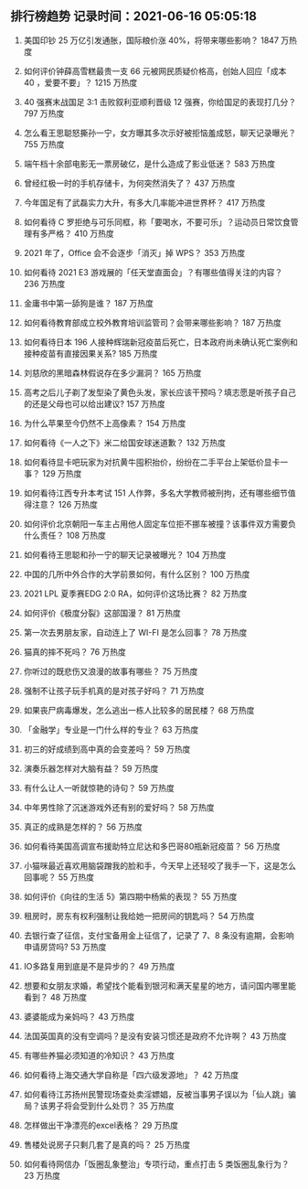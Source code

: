 
## 排行榜趋势 记录时间：2021-06-16 05:05:18
  
  1. 美国印钞 25 万亿引发通胀，国际粮价涨 40%，将带来哪些影响？ 1847 万热度
    
  2. 如何评价钟薛高雪糕最贵一支 66 元被网民质疑价格高，创始人回应「成本 40 ，爱要不要」？ 1215 万热度
    
  3. 40 强赛末战国足 3:1 击败叙利亚顺利晋级 12 强赛，你给国足的表现打几分？ 797 万热度
    
  4. 怎么看王思聪怒撕孙一宁，女方曝其多次示好被拒恼羞成怒，聊天记录曝光？ 755 万热度
    
  5. 端午档十余部电影无一票房破亿，是什么造成了影业低迷？ 583 万热度
    
  6. 曾经红极一时的手机存储卡，为何突然消失了？ 437 万热度
    
  7. 今年国足有了武磊实力大升，有多大几率能冲进世界杯？ 417 万热度
    
  8. 如何看待 C 罗拒绝与可乐同框，称「要喝水，不要可乐」？运动员日常饮食管理有多严格？ 410 万热度
    
  9. 2021 年了，Office 会不会逐步「消灭」掉 WPS？ 353 万热度
    
  10. 如何看待 2021 E3 游戏展的「任天堂直面会」？有哪些值得关注的内容？ 236 万热度
    
  11. 金庸书中第一舔狗是谁？ 187 万热度
    
  12. 如何看待教育部成立校外教育培训监管司？会带来哪些影响？ 187 万热度
    
  13. 如何看待日本 196 人接种辉瑞新冠疫苗后死亡，日本政府尚未确认死亡案例和接种疫苗有直接因果关系? 185 万热度
    
  14. 刘慈欣的黑暗森林假说存在多少漏洞？ 165 万热度
    
  15. 高考之后儿子剃了发型染了黄色头发，家长应该干预吗？填志愿是听孩子自己的还是父母也可以给出建议? 157 万热度
    
  16. 为什么苹果至今仍然不上高像素？ 154 万热度
    
  17. 如何看待《一人之下》米二给国安球迷道歉？ 132 万热度
    
  18. 如何看待显卡吧玩家为对抗黄牛囤积抬价，纷纷在二手平台上架低价显卡一事？ 129 万热度
    
  19. 如何看待江西专升本考试 151 人作弊，多名大学教师被刑拘，还有哪些细节值得注意？ 126 万热度
    
  20. 如何评价北京朝阳一车主占用他人固定车位拒不挪车被撞？该事件双方需要负什么责任？ 108 万热度
    
  21. 如何看待王思聪和孙一宁的聊天记录被曝光？ 104 万热度
    
  22. 中国的几所中外合作的大学前景如何，有什么区别？ 100 万热度
    
  23. 2021 LPL 夏季赛EDG 2:0 RA，如何评价这场比赛？ 82 万热度
    
  24. 如何评价《极度分裂》这部国漫？ 81 万热度
    
  25. 第一次去男朋友家，自动连上了 WI-FI 是怎么回事？ 78 万热度
    
  26. 猫真的摔不死吗？ 76 万热度
    
  27. 你听过的既悲伤又浪漫的故事有哪些？ 75 万热度
    
  28. 强制不让孩子玩手机真的是对孩子好吗？ 71 万热度
    
  29. 如果丧尸病毒爆发，怎么逃出一栋人比较多的居民楼？ 68 万热度
    
  30. 「金融学」专业是一门什么样的专业？ 63 万热度
    
  31. 初三的好成绩到高中真的会变差吗？ 59 万热度
    
  32. 演奏乐器怎样对大脑有益？ 59 万热度
    
  33. 有什么让人一听就惊艳的诗句？ 59 万热度
    
  34. 中年男性除了沉迷游戏外还有别的爱好吗？ 58 万热度
    
  35. 真正的成熟是怎样的？ 56 万热度
    
  36. 如何看待美国高调宣布援助特立尼达和多巴哥80瓶新冠疫苗？ 56 万热度
    
  37. 小猫咪最近喜欢用脑袋蹭我的脸和手，今天早上还轻咬了我手一下，这是怎么回事呢？ 55 万热度
    
  38. 如何评价《向往的生活 5》第四期中杨紫的表现？ 55 万热度
    
  39. 租房时，房东有权利强制让我给她一把房间的钥匙吗？ 54 万热度
    
  40. 去银行查了征信，支付宝备用金上征信了，记录了 7、8 条没有逾期，会影响申请房贷吗? 53 万热度
    
  41. IO多路复用到底是不是异步的？ 49 万热度
    
  42. 想要和女朋友求婚，希望找个能看到银河和满天星星的地方，请问国内哪里能看到？ 48 万热度
    
  43. 婆婆能成为亲妈吗？ 43 万热度
    
  44. 法国英国真的没有空调吗？是没有安装习惯还是政府不允许啊？ 43 万热度
    
  45. 有哪些养猫必须知道的冷知识？ 43 万热度
    
  46. 如何看待上海交通大学自称是「四六级发源地」？ 42 万热度
    
  47. 如何看待江苏扬州民警现场查处卖淫嫖娼，反被当事男子误以为「仙人跳」骗局？该男子将会受到什么处罚？ 35 万热度
    
  48. 怎样做出干净漂亮的excel表格？ 29 万热度
    
  49. 售楼处说房子只剩几套了是真的吗？ 25 万热度
    
  50. 如何看待网信办「饭圈乱象整治」专项行动，重点打击 5 类饭圈乱象行为？ 23 万热度
    